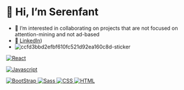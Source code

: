 # 👋 Hi, I’m Serenfant
- 💞️ I’m interested in collaborating on projects that are not focused on attention-mining and not ad-based
- 🌳 [LinkedIn](https://www.linkedin.com/in/serenfant-setoute-24707210b/))
- ![ccfd3bbd2efbf610fc521d92ea160c8d-sticker](https://github.com/SinthMite/ReadME/assets/65990456/2e79a103-b700-45f0-b879-e4cd6d18e7c9)
    
 
<a href="https://github.com/SinthMite"><img alt="React" src="https://img.shields.io/badge/React-f94144?style=for-the-badge&logo=react&logoColor=white" /></a>

<a href="https://github.com/SinthMite"><img alt="Javascript" src="https://img.shields.io/badge/JavaScript-F9C74F?style=for-the-badge&logo=javascript&logoColor=FFF" /></a>

<a href="https://github.com/SinthMite"><img alt="BootStrap" src="https://img.shields.io/badge/BootStrap-6610f2?style=for-the-badge&logo=BootStrap&logoColor=FFF"
/>
<a href="https://github.com/SinthMite">
  <img alt="Sass" src="https://img.shields.io/badge/Sass-FF69B4?style=for-the-badge&logo=sass&logoColor=FFF" />
</a>
<a href="https://github.com/SinthMite"><img alt="CSS" src="https://img.shields.io/badge/CSS3-A6E3E9?style=for-the-badge&logo=css3&logoColor=FFF" />
<a href="https://github.com/SinthMite"><img alt="HTML" src="https://img.shields.io/badge/HTML5-43AA8B?style=for-the-badge&logo=html5&logoColor=white" />
